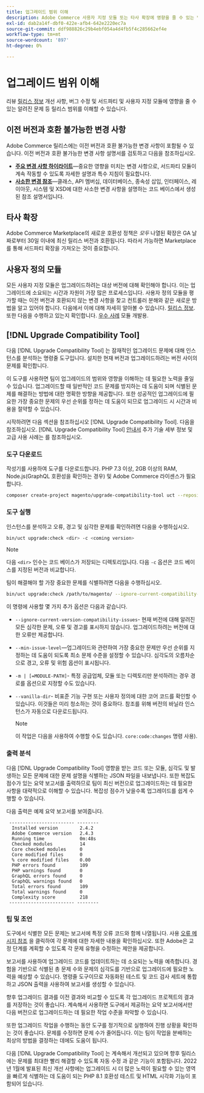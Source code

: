 ```yaml
---
title: 업그레이드 범위 이해
description: Adobe Commerce 사용자 지정 모듈 또는 타사 확장에 영향을 줄 수 있는 릴리스의 이전 버전과 호환되지 않는 변경 사항에 대해 알아봅니다.
exl-id: dab2a14f-dbf0-422e-afb4-642e2220ec7a
source-git-commit: ddf988826c29b4ebf054a4d4fb5f4c285662ef4e
workflow-type: tm+mt
source-wordcount: '897'
ht-degree: 0%

---
```


# 업그레이드 범위 이해

리뷰 [릴리스 정보](https://devdocs.magento.com/guides/v2.4/release-notes/bk-release-notes.html) 개선 사항, 버그 수정 및 서드파티 및 사용자 지정 모듈에 영향을 줄 수 있는 알려진 문제 등 릴리스 범위를 이해할 수 있습니다.

## 이전 버전과 호환 불가능한 변경 사항

Adobe Commerce 릴리스에는 이전 버전과 호환 불가능한 변경 사항이 포함될 수 있습니다. 이전 버전과 호환 불가능한 변경 사항 설명서를 검토하고 다음을 참조하십시오.

- **[주요 변경 사항 하이라이트](https://devdocs.magento.com/guides/v2.4/release-notes/backward-incompatible-changes/index.html)**—중요한 영향을 미치는 변경 사항으로, 서드파티 모듈이 계속 작동할 수 있도록 자세한 설명과 특수 지침이 필요합니다.
- **[사소한 변경 참조](https://devdocs.magento.com/guides/v2.4/release-notes/backward-incompatible-changes/reference.html)**—클래스, API 멤버십, 데이터베이스, 종속성 삽입, 인터페이스, 레이아웃, 시스템 및 XSD에 대한 사소한 변경 사항을 설명하는 코드 베이스에서 생성된 참조 설명서입니다.

## 타사 확장

Adobe Commerce Marketplace의 새로운 호환성 정책은 _모두_ 나열된 확장은 GA 날짜로부터 30일 이내에 최신 릴리스 버전과 호환됩니다. 따라서 가능하면 Marketplace를 통해 서드파티 확장을 가져오는 것이 중요합니다.

## 사용자 정의 모듈

모든 사용자 지정 모듈은 업그레이드하려는 대상 버전에 대해 확인해야 합니다. 이는 업그레이드에 소요되는 시간과 자원이 가장 많은 프로세스입니다. 사용자 정의 모듈을 평가할 때는 이전 버전과 호환되지 않는 변경 사항을 찾고 컨트롤러 분해와 같은 새로운 방법을 알고 있어야 합니다. 다음에서 이에 대해 자세히 알아볼 수 있습니다. [릴리스 정보](https://devdocs.magento.com/guides/v2.4/release-notes/bk-release-notes.html). 또한 다음을 수행하고 있는지 확인합니다. [우수 사례](https://developer.adobe.com/commerce/php/best-practices/extensions/) 모듈 개발용.

## [!DNL Upgrade Compatibility Tool]

다음 [!DNL Upgrade Compatibility Tool] 는 잠재적인 업그레이드 문제에 대해 인스턴스를 분석하는 명령줄 도구입니다. 설치한 현재 버전과 업그레이드하려는 버전 사이의 문제를 확인합니다.

이 도구를 사용하면 팀이 업그레이드의 범위와 영향을 이해하는 데 필요한 노력을 줄일 수 있습니다. 업그레이드할 때 일반적인 코드 문제를 방지하는 데 도움이 되며 식별된 문제를 해결하는 방법에 대한 명확한 방향을 제공합니다. 또한 성공적인 업그레이드에 필요한 가장 중요한 문제의 우선 순위를 정하는 데 도움이 되므로 업그레이드 시 시간과 비용을 절약할 수 있습니다.

시작하려면 다음 섹션을 참조하십시오 [!DNL Upgrade Compatibility Tool]. 다음을 참조하십시오. [!DNL Upgrade Compatibility Tool] [안내서](../upgrade-compatibility-tool/overview.md) 추가 기술 세부 정보 및 고급 사용 사례는 를 참조하십시오.

### 도구 다운로드

작성기를 사용하여 도구를 다운로드합니다. PHP 7.3 이상, 2GB 이상의 RAM, Node.js(GraphQL 호환성을 확인하는 경우) 및 Adobe Commerce 라이센스가 필요합니다.

```bash
composer create-project magento/upgrade-compatibility-tool uct --repository https://repo.magento.com
```

### 도구 실행

인스턴스를 분석하고 오류, 경고 및 심각한 문제를 확인하려면 다음을 수행하십시오.

```bash
bin/uct upgrade:check <dir> -c <coming version> 
```

>[!NOTE]
>
> 다음 `<dir>` 인수는 코드 베이스가 저장되는 디렉토리입니다. 다음 `-c` 옵션은 코드 베이스를 지정된 버전과 비교합니다.

팀이 해결해야 할 가장 중요한 문제를 식별하려면 다음을 수행하십시오.

```bash
bin/uct upgrade:check /path/to/magento/ --ignore-current-compatibility-issues –min-issue-level critical --vanilla-dir /path/to/vanilla/code/ /path/to/magento/app/code/Vendor/
```

이 명령에 사용할 몇 가지 추가 옵션은 다음과 같습니다.

- `--ignore-current-version-compatibility-issues`- 현재 버전에 대해 알려진 모든 심각한 문제, 오류 및 경고를 표시하지 않습니다. 업그레이드하려는 버전에 대한 오류만 제공합니다.

- `--min-issue-level`—업그레이드와 관련하여 가장 중요한 문제만 우선 순위를 지정하는 데 도움이 되도록 최소 문제 수준을 설정할 수 있습니다. 심각도의 오름차순으로 경고, 오류 및 위험 옵션이 표시됩니다.

- `-m | [=MODULE-PATH]`- 특정 공급업체, 모듈 또는 디렉토리만 분석하려는 경우 경로를 옵션으로 지정할 수도 있습니다.

- `--vanilla-dir`- 비표준 기능 구현 또는 사용자 정의에 대한 코어 코드를 확인할 수 있습니다. 이것들은 미리 청소하는 것이 중요하다. 참조를 위해 버전의 바닐라 인스턴스가 자동으로 다운로드됩니다.

  >[!NOTE]
  >
  > 이 작업은 다음을 사용하여 수행할 수도 있습니다. `core:code:changes` 명령 사용).

### 출력 분석

다음 [!DNL Upgrade Compatibility Tool] 영향을 받는 코드 또는 모듈, 심각도 및 발생하는 모든 문제에 대한 문제 설명을 식별하는 JSON 파일을 내보냅니다. 또한 복잡도 점수가 있는 요약 보고서를 출력하므로 팀이 최신 버전으로 업그레이드하는 데 필요한 사항을 대략적으로 이해할 수 있습니다. 복잡성 점수가 낮을수록 업그레이드를 쉽게 수행할 수 있습니다.

다음 출력은 예제 요약 보고서를 보여줍니다.

```console
 ------------------------ --------
  Installed version        2.4.2
  Adobe Commerce version   2.4.3
  Running time             0m:48s
  Checked modules          14
  Core checked modules     0
  Core modified files      0
  % core modified files    0.00
  PHP errors found         109
  PHP warnings found       0
  GraphQL errors found     0
  GraphQL warnings found   0
  Total errors found       109
  Total warnings found     0
  Complexity score         218
 ------------------------ --------
```

### 팁 및 조언

도구에서 식별한 모든 문제는 보고서에 특정 오류 코드와 함께 나열됩니다. 사용 [오류 메시지 참조](../upgrade-compatibility-tool/error-messages.md) 을 클릭하여 각 문제에 대한 자세한 내용을 확인하십시오. 또한 Adobe은 교정 단계를 계획할 수 있도록 각 문제 유형을 수정하는 제안을 제공합니다.

보고서를 사용하여 업그레이드 코드를 업데이트하는 데 소요되는 노력을 예측합니다. 경험을 기반으로 식별된 총 문제 수와 문제의 심각도를 기반으로 업그레이드에 필요한 노력을 예상할 수 있습니다. 명령줄 도구이므로 자동화된 테스트 및 코드 검사 세트에 통합하고 JSON 출력을 사용하여 보고서를 생성할 수 있습니다.

향후 업그레이드 결과를 이전 결과와 비교할 수 있도록 각 업그레이드 프로젝트의 결과를 저장하는 것이 좋습니다. 계속해서 사용하면 도구에서 제공하는 요약 보고서에서만 다음 버전으로 업그레이드하는 데 필요한 작업 수준을 파악할 수 있습니다.

또한 업그레이드 작업을 수행하는 동안 도구를 정기적으로 실행하여 진행 상황을 확인하는 것이 좋습니다. 문제를 수정하면 문제 수가 줄어듭니다. 이는 팀이 작업을 분배하는 최상의 방법을 결정하는 데에도 도움이 됩니다.

다음 [!DNL Upgrade Compatibility Tool] 는 계속해서 개선되고 있으며 향후 릴리스에는 문제를 최대한 빨리 해결할 수 있도록 자동 수정 과 같은 기능이 포함됩니다. 2022년 1월에 발표된 최신 개선 사항에는 업그레이드 시 더 많은 노력이 필요할 수 있는 영역을 빠르게 식별하는 데 도움이 되는 PHP 8.1 호환성 테스트 및 HTML 시각화 기능이 포함되어 있습니다.
